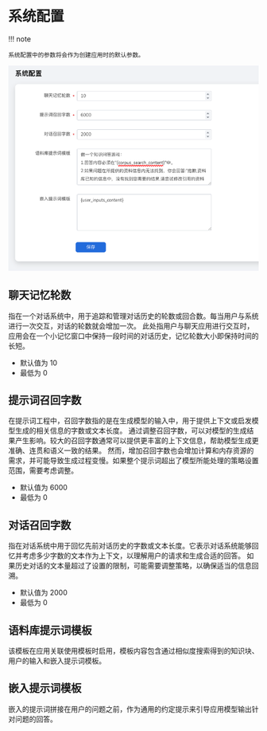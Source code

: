 # 系统配置

!!! note

    系统配置中的参数将会作为创建应用时的默认参数。

![System-config](./images/system-config.png)

## 聊天记忆轮数

指在一个对话系统中，用于追踪和管理对话历史的轮数或回合数。每当用户与系统进行一次交互，对话的轮数就会增加一次。
此处指用户与聊天应用进行交互时，应用会在一个小记忆窗口中保持一段时间的对话历史，记忆轮数大小即保持时间的长短。

- 默认值为 10
- 最低为 0

## 提示词召回字数

在提示词工程中，召回字数指的是在生成模型的输入中，用于提供上下文或启发模型生成的相关信息的字数或文本长度。
通过调整召回字数，可以对模型的生成结果产生影响。较大的召回字数通常可以提供更丰富的上下文信息，帮助模型生成更准确、连贯和语义一致的结果。
然而，增加召回字数也会增加计算和内存资源的需求，并可能导致生成过程变慢。如果整个提示词超出了模型所能处理的策略设置范围，需要考虑调整。

- 默认值为 6000
- 最低为 0

## 对话召回字数

指在对话系统中用于回忆先前对话历史的字数或文本长度。它表示对话系统能够回忆并考虑多少字数的文本作为上下文，以理解用户的请求和生成合适的回答。
如果历史对话的文本量超过了设置的限制，可能需要调整策略，以确保适当的信息回溯。

- 默认值为 2000
- 最低为 0

## 语料库提示词模板

该模板在应用关联使用模板时启用，模板内容包含通过相似度搜索得到的知识块、用户的输入和嵌入提示词模板。

## 嵌入提示词模板

嵌入的提示词拼接在用户的问题之前，作为通用的约定提示来引导应用模型输出针对问题的回答。
